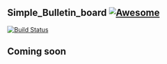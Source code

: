 ## Simple_Bulletin_board [![Awesome](https://awesome.re/badge.svg)](https://awesome.re)
[![Build Status](https://travis-ci.com/RootenberG/Simple_Bulletin_board.svg?branch=master)](https://travis-ci.com/RootenberG/Simple_Bulletin_board)
## Coming soon
